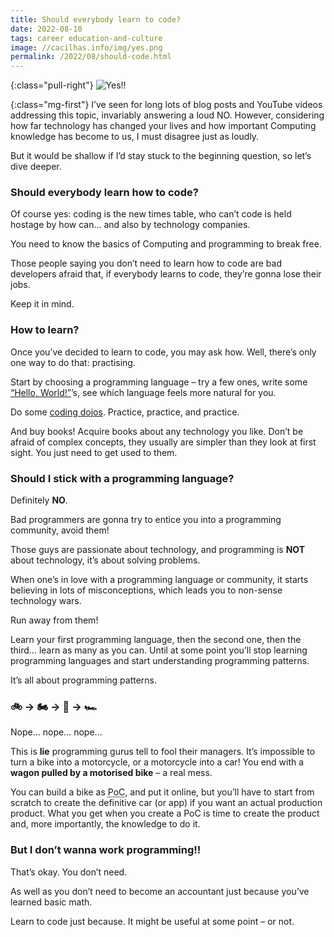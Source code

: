 ```yaml
---
title: Should everybody learn to code?
date: 2022-08-10
tags: career education-and-culture
image: //cacilhas.info/img/yes.png
permalink: /2022/08/should-code.html
---
```

[dojo]: https://www.codingdojo.com/
[helloworld]: https://www.rosettacode.org/wiki/Hello_world/Text

{:class="pull-right"} <img src="{{{ image }}}" alt="Yes!!"/>

{:class="mg-first"} I’ve seen for long lots of blog posts and YouTube videos
addressing this topic, invariably answering a loud NO. However, considering
how far technology has changed your lives and how important Computing knowledge
has become to us, I must disagree just as loudly.

But it would be shallow if I’d stay stuck to the beginning question, so let’s
dive deeper.

### Should everybody learn how to code?

Of course yes: coding is the new times table, who can’t code is held hostage by
how can… and also by technology companies.

You need to know the basics of Computing and programming to break free.

Those people saying you don’t need to learn how to code are bad developers
afraid that, if everybody learns to code, they’re gonna lose their jobs.

Keep it in mind.

### How to learn?

Once you’ve decided to learn to code, you may ask how. Well, there’s only one
way to do that: practising.

Start by choosing a programming language – try a few ones, write some
[“Hello, World!”][helloworld]’s, see which language feels more natural for you.

Do some [coding dojos][dojo]. Practice, practice, and practice.

And buy books! Acquire books about any technology you like. Don’t be afraid of
complex concepts, they usually are simpler than they look at first sight. You
just need to get used to them.

### Should I stick with a programming language?

Definitely **NO**.

Bad programmers are gonna try to entice you into a programming community, avoid
them!

Those guys are passionate about technology, and programming is **NOT** about
technology, it’s about solving problems.

When one’s in love with a programming language or community, it starts
believing in lots of misconceptions, which leads you to non-sense technology
wars.

Run away from them!

Learn your first programming language, then the second one, then the third…
learn as many as you can. Until at some point you’ll stop learning programming
languages and start understanding programming patterns.

It’s all about programming patterns.

### 🚲 → 🏍️ → 🚗 → 🏎️

Nope… nope… nope…

This is **lie** programming gurus tell to fool their managers. It’s impossible
to turn a bike into a motorcycle, or a motorcycle into a car! You end with a
**wagon pulled by a motorised bike** – a real mess.

You can build a bike as <abbr title="proof of concept">PoC</abbr>, and put it
online, but you’ll have to start from scratch to create the definitive car (or
app) if you want an actual production product. What you get when you create a
PoC is time to create the product and, more importantly, the knowledge to do it.

### But I don’t wanna work programming!!

That’s okay. You don’t need.

As well as you don’t need to become an accountant just because you’ve learned
basic math.

Learn to code just because. It might be useful at some point – or not.
